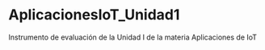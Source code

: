 # AplicacionesIoT_Unidad1
Instrumento de evaluación de la Unidad I de la materia Aplicaciones de IoT
